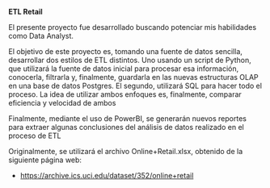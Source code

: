 **ETL Retail**

El presente proyecto fue desarrollado buscando potenciar mis habilidades como Data Analyst.

El objetivo de este proyecto es, tomando una fuente de datos sencilla, desarrollar dos estilos de ETL distintos. Uno usando un script de Python, que utilizará la fuente de datos inicial para procesar esa información, conocerla, filtrarla y, finalmente, guardarla en las nuevas estructuras OLAP en una base de datos Postgres.
El segundo, utilizará SQL para hacer todo el proceso. La idea de utilizar ambos enfoques es, finalmente, comparar eficiencia y velocidad de ambos

Finalmente, mediante el uso de PowerBI, se generarán nuevos reportes para extraer algunas conclusiones del análisis de datos realizado en el proceso de ETL

Originalmente, se utilizará el archivo Online+Retail.xlsx, obtenido de la siguiente página web:

- https://archive.ics.uci.edu/dataset/352/online+retail
